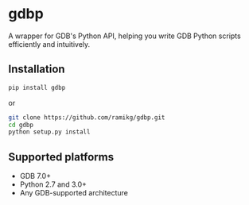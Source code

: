 # gdbp

A wrapper for GDB's Python API, helping you write GDB Python scripts efficiently and intuitively.

## Installation

```sh
pip install gdbp
```

or

```sh
git clone https://github.com/ramikg/gdbp.git
cd gdbp
python setup.py install
```

## Supported platforms

- GDB 7.0+
- Python 2.7 and 3.0+
- Any GDB-supported architecture
